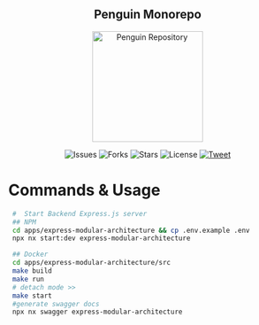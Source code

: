 <h2 align="center">Penguin Monorepo </h2>

<p align="center">
 <img src="https://c.tenor.com/Z_Z9gYlFDc0AAAAC/hello-penguin.gif" alt="Penguin Repository" style="margin: 0px 15%;text-align:center;width:200px;"/>
</p>
<p align="center">
<img src="https://img.shields.io/github/issues/samayun/penguin-monorepo" alt="Issues">
<img src="https://img.shields.io/github/forks/samayun/penguin-monorepo" alt="Forks">

<img src="https://img.shields.io/github/stars/samayun/penguin-monorepo?color=%2312ff65&label=Stars&logo=Star&logoColor=green&style=flat" alt="Stars">
<img src="https://img.shields.io/github/license/samayun/penguin-monorepo" alt="License">

<a href="https://twitter.com/intent/tweet?text=What a repo ! Wow !Check It =>  :&url=https://github.com/samayun/penguin-monorepo"> 
<img src="https://img.shields.io/twitter/url?label=Follow@samayunmc&logoColor=%230f0&url=https%3A%2F%2Fgithub.com%2Fsamayun%2Fpenguin-monorepo" alt="Tweet">
</a>
</p>

# Commands & Usage

```bash
 #  Start Backend Express.js server
 ## NPM
 cd apps/express-modular-architecture && cp .env.example .env
 npx nx start:dev express-modular-architecture

 ## Docker
 cd apps/express-modular-architecture/src
 make build
 make run
 # detach mode >>
 make start
 #generate swagger docs
 npx nx swagger express-modular-architecture

```
